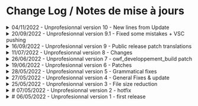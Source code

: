 # Change Log / Notes de mise à jours

<details>
    <summary>04/11/2022 - Unprofesionnal version 10 - New lines from Update</summary>

# EN
- Added new hints lines.
- Fixed some mistakes.
# FR
- Ajoutez les nouvelles lignes pour le nouveau système d'astuces.
- Corrigé certaines erreurs.

</details>
<details>
    <summary>20/09/2022 - Unprofesionnal version 9.1 - Fixed some mistakes + VSC pushing</summary>

# EN
- Made the jump from using git badly to using vsc to push for things.
- Fixed some mistakes and rephrased recent voice lines.
# FR
- Fait le bond pour utiliser VSC pour mettre à jour les fichiers.
- Corrigé quelques fautes et reformulé certaines phrases récemments ajoutées.

</details>

<details>
    <summary>16/09/2022 - Unprofesionnal version 9 - Public release patch translations</summary>

# EN
- Updated both hdtf_french and closecaption_french for the lastst public steam update.
- Fixed some punctuation mistakes and corrected grammar.
# FR
- Mis à jour hdtf_french etclosecaption_french pour la dernière mise à jour publique de steam.
- Corrigé certaines ponctuation et corrigé la grammaire à certains endroits

</details>

<details>
<summary>11/07/2022 - Unprofesionnal version 8 - Changes</summary>

# EN
- Due to the whole "put Close Captions in VPKs" deal, i went back and looks at what needed changes.
# FR
- À cause d'une erreur de la part des devs je suis retourné voir mes traductions et ais mis à jour

</details>

<details>
<summary>26/06/2022 - Unprofesionnal version 7 - owf_developpement_build patch</summary>

# EN
- Subtitles : Fixed minor mistakes ; added new lines from the latest build
- Interface : Fixed spelling mistakes 
# FR
- Sous-titres : Corrigé des erreurs ; ajouté les nouvelles lignes de dialogues
- Interface : Corrigé des erreurs grammaticales
    
</details>

<details>
<summary>19/06/2022 - Unprofesionnal version 6 - Patches</summary>

# EN
- Subtitles : Fixed minor mistake
- Updated hdtf_french to include new lines from the lastest patches
# FR
- Sous-titres : Corrigé une erreur
- Mis-à jour hdtf_french pour que ça inclue les nouvelles lignes de code des derniers patchs
    
</details>

<details>
<summary>28/05/2022 - Unprofesionnal version 5 - Grammatical fixes</summary>

# EN
- Fixed a visual error
- Changed lines so that it reflects what is happening
- Fixed a few spelling mistakes
# FR
- Corrigé une erreur visuelle
- Fait en sorte que certaines lignes soit plus adapté au contexte
- Corrigé des fautes de frappe
    
</details>

<details>
<summary>27/05/2022 - Unprofesionnal version 4 - General Fixes & update</summary>

# EN
- Updated hdtf_french
# FR
- Mis à jour hdtf_french
    
</details>

<details>
<summary>25/05/2022 - Unprofesionnal version 3 - File size reduction</summary>

# EN
- Removed excess lines
# FR
- Enlevé les lignes qui ne servaient à rien
    
</details>

<details>
<summary># 07/05/2022 - Unprofesionnal version 2 - hotfix</summary>

# EN
- Corrected grammatical errors
- Rephrased certain lines
# FR
- Corrigé des érreurs de grammaire et de conjugaison
- Reformulé certaines phrases
    
</details>

<details>
<summary># 06/05/2022 - Unprofesionnal version 1 - first release</summary>

# EN
- Finished translations for both interface and subtitles.
# FR
- Traductions des sous-titre et de l'interface terminé
    
</details>